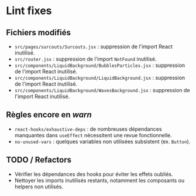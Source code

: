 # Lint fixes

## Fichiers modifiés
- `src/pages/surcouts/Surcouts.jsx` : suppression de l'import React inutilisé.
- `src/router.jsx` : suppression de l'import `NotFound` inutilisé.
- `src/components/LiquidBackground/BubblesParticles.jsx` : suppression de l'import React inutilisé.
- `src/components/LiquidBackground/LiquidBackground.jsx` : suppression de l'import React inutilisé.
- `src/components/LiquidBackground/WavesBackground.jsx` : suppression de l'import React inutilisé.

## Règles encore en *warn*
- `react-hooks/exhaustive-deps` : de nombreuses dépendances manquantes dans `useEffect` nécessitent une revue fonctionnelle.
- `no-unused-vars` : quelques variables non utilisées subsistent (ex. `Button`).

## TODO / Refactors
- Vérifier les dépendances des hooks pour éviter les effets oubliés.
- Nettoyer les imports inutilisés restants, notamment les composants ou helpers non utilisés.
